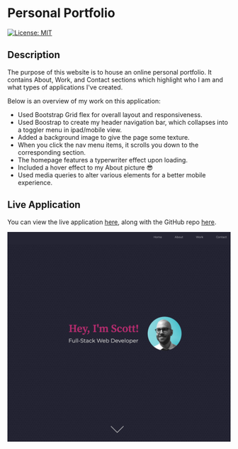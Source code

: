 # Personal Portfolio
[![License: MIT](https://img.shields.io/badge/License-MIT-yellow.svg)](https://opensource.org/licenses/MIT)


## Description

The purpose of this website is to house an online personal portfolio. It contains About, Work, and Contact sections which highlight who I am and what types of applications I've created.

Below is an overview of my work on this application:

* Used Bootstrap Grid flex for overall layout and responsiveness.
* Used Boostrap to create my header navigation bar, which collapses into a toggler menu in ipad/mobile view.
* Added a background image to give the page some texture.
* When you click the nav menu items, it scrolls you down to the corresponding section.
* The homepage features a typerwriter effect upon loading.
* Included a hover effect to my About picture 😎
* Used media queries to alter various elements for a better mobile experience.

## Live Application

You can view the live application [here](https://mrpancakes.github.io/xportfolio/), along with the GitHub repo [here](https://github.com/mrpancakes/portfolio).

![Portfolio Preview](./images/page-preview.png)



